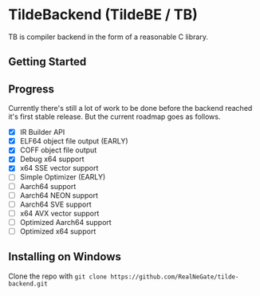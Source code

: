 # TildeBackend (TildeBE / TB)

TB is compiler backend in the form of a reasonable C library.

## Getting Started

## Progress

Currently there's still a lot of work to be done before the backend reached it's first stable release. But the current roadmap goes as follows.

- [x] IR Builder API
- [x] ELF64 object file output (EARLY)
- [x] COFF object file output
- [x] Debug x64 support
- [x] x64 SSE vector support
- [ ] Simple Optimizer (EARLY)
- [ ] Aarch64 support
- [ ] Aarch64 NEON support
- [ ] Aarch64 SVE support
- [ ] x64 AVX vector support
- [ ] Optimized Aarch64 support
- [ ] Optimized x64 support

## Installing on Windows

Clone the repo with `git clone https://github.com/RealNeGate/tilde-backend.git`
